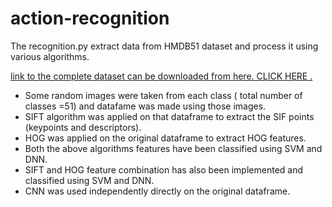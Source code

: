 # action-recognition

<p>
The recognition.py extract data from HMDB51 dataset and process it using various algorithms.
</p>
<p>
<a href ="https://gluon-cv.mxnet.io/build/examples_datasets/hmdb51.html"  target="_blank"> link to the complete dataset can be downloaded from here. CLICK HERE .  </a>
</p>

<p><ul>
<li> Some random images were taken from each class ( total number of classes =51) and datafame was made using those images. </li>
<li> SIFT algorithm was applied on that dataframe to extract the SIF points (keypoints and descriptors).</li>

<li> HOG was applied on the original dataframe to extract HOG features. </li>
<li> Both the above algorithms features have been classified using SVM and DNN. </li>
<li> SIFT and HOG feature combination has also been implemented and classified using SVM and DNN. </li> 
<li> CNN was used independently directly on the original dataframe. </li>



</ul>
